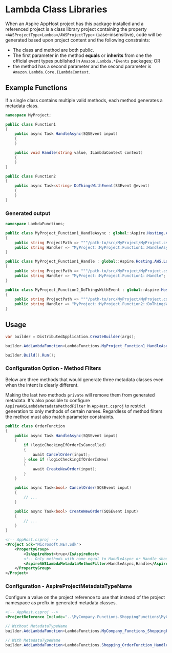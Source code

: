 # Lambda Class Libraries
When an Aspire AppHost project has this package installed and a referenced project is a class library project containing the property `<AWSProjectType>Lambda</AWSProjectType>` (case-insensitive), code will be generated based upon project content and the following constraints:

- The class and method are both public.
- The first parameter in the method **equals** or **inherits** from one the official event types published in `Amazon.Lambda.*Events` packages; OR
- the method has a second parameter and the second parameter is `Amazon.Lambda.Core.ILambdaContext`.

## Example Functions
If a single class contains multiple valid methods, each method generates a metadata class.

```csharp
namespace MyProject;

public class Function1
{
    public async Task HandleAsync(SQSEvent input)
    {
    }

    public void Handle(string value, ILambdaContext context)
    {
    }
}

public class Function2
{
    public async Task<string> DoThingsWithEvent(S3Event @event)
    {
    }
}
```

### Generated output

```csharp
namespace LambdaFunctions;

public class MyProject_Function1_HandleAsync : global::Aspire.Hosting.AWS.Lambda.ILambdaFunctionMetadata
{
    public string ProjectPath => """/path-to/src/MyProject/MyProject.csproj""";
    public string Handler => "MyProject::MyProject.Function1::HandleAsync";
}

public class MyProject_Function1_Handle : global::Aspire.Hosting.AWS.Lambda.ILambdaFunctionMetadata
{
    public string ProjectPath => """/path-to/src/MyProject/MyProject.csproj""";
    public string Handler => "MyProject::MyProject.Function1::Handle";
}

public class MyProject_Function2_DoThingsWithEvent : global::Aspire.Hosting.AWS.Lambda.ILambdaFunctionMetadata
{
    public string ProjectPath => """/path-to/src/MyProject/MyProject.csproj""";
    public string Handler => "MyProject::MyProject.Function2::DoThingsWithEvent";
}
```

## Usage

```csharp
var builder = DistributedApplication.CreateBuilder(args);

builder.AddLambdaFunction<LambdaFunctions.MyProject_Function1_HandleAsync>("function1");

builder.Build().Run();
```

### Configuration Option - Method Filters
Below are three methods that would generate three metadata classes even when the intent is clearly different.

Making the last two methods `private` will remove them from generated metadata. It's also possible to configure `AspireAWSLambdaMetadataMethodFilter` in `AppHost.csproj` to restrict generation to only methods of certain names. Regardless of method filters the method must also match parameter constraints.

```csharp
public class OrderFunction
{
    public async Task HandleAsync(SQSEvent input)
    {
        if (logicCheckingIfOrderIsCancelled)
        {
            await CancelOrder(input);
        } else if (logicCheckingIfOrderIsNew)
        {
            await CreateNewOrder(input);
        }
    }

    public async Task<bool> CancelOrder(SQSEvent input)
    {
        // ...
    }

    public async Task<bool> CreateNewOrder(SQSEvent input)
    {
        // ...
    }
}
```

```xml
<!-- AppHost.csproj -->
<Project Sdk="Microsoft.NET.Sdk">
    <PropertyGroup>
        <IsAspireHost>true</IsAspireHost>
        <!-- Only methods with name equal to HandleAsync or Handle should be eligible for metadata output -->
        <AspireAWSLambdaMetadataMethodFilter>HandleAsync,Handle</AspireAWSLambdaMetadataMethodFilter>
    </PropertyGroup>
</Project>
```

### Configuration - AspireProjectMetadataTypeName
Configure a value on the project reference to use that instead of the project namespace as prefix in generated metadata classes.

```xml
<!-- AppHost.csproj -->
<ProjectReference Include="..\MyCompany.Functions.ShoppingFunctions\MyCompany.Functions.ShoppingFunctions.csproj" AspireProjectMetadataTypeName="Shopping" />
```

```csharp
// Without MetadataTypeName
builder.AddLambdaFunction<LambdaFunctions.MyCompany_Functions_ShoppingFunctions_OrderFunction_HandleAsync>("function1");

// With MetadataTypeName
builder.AddLambdaFunction<LambdaFunctions.Shopping_OrderFunction_HandleAsync>("function1");
```
